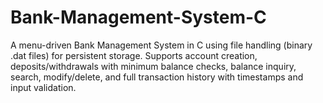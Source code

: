 # Bank-Management-System-C
A menu-driven Bank Management System in C using file handling (binary .dat files) for persistent storage. Supports account creation, deposits/withdrawals with minimum balance checks, balance inquiry, search, modify/delete, and full transaction history with timestamps and input validation.
